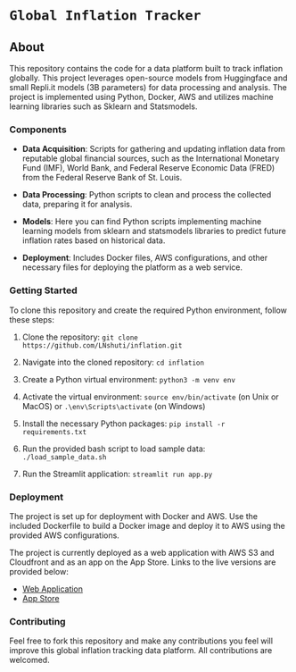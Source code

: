 
# **`Global Inflation Tracker`**

## **About**

This repository contains the code for a data platform built to track inflation globally. This project leverages open-source models from Huggingface and small Repli.it models (3B parameters) for data processing and analysis. The project is implemented using Python, Docker, AWS and utilizes machine learning libraries such as Sklearn and Statsmodels.

### **Components**

- **Data Acquisition**: Scripts for gathering and updating inflation data from reputable global financial sources, such as the International Monetary Fund (IMF), World Bank, and Federal Reserve Economic Data (FRED) from the Federal Reserve Bank of St. Louis.

- **Data Processing**: Python scripts to clean and process the collected data, preparing it for analysis.

- **Models**: Here you can find Python scripts implementing machine learning models from sklearn and statsmodels libraries to predict future inflation rates based on historical data.

- **Deployment**: Includes Docker files, AWS configurations, and other necessary files for deploying the platform as a web service.

### **Getting Started**

To clone this repository and create the required Python environment, follow these steps:

1. Clone the repository: `git clone https://github.com/LNshuti/inflation.git`

2. Navigate into the cloned repository: `cd inflation`

3. Create a Python virtual environment: `python3 -m venv env`

4. Activate the virtual environment: `source env/bin/activate` (on Unix or MacOS) or `.\env\Scripts\activate` (on Windows)

5. Install the necessary Python packages: `pip install -r requirements.txt`

6. Run the provided bash script to load sample data: `./load_sample_data.sh`

7. Run the Streamlit application: `streamlit run app.py`

### **Deployment**

The project is set up for deployment with Docker and AWS. Use the included Dockerfile to build a Docker image and deploy it to AWS using the provided AWS configurations.

The project is currently deployed as a web application with AWS S3 and Cloudfront and as an app on the App Store. Links to the live versions are provided below:

- [Web Application](https://your-aws-cloudfront-url)
- [App Store](https://appstore-link)

### **Contributing**

Feel free to fork this repository and make any contributions you feel will improve this global inflation tracking data platform. All contributions are welcomed.

